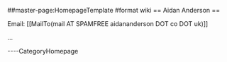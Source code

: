 \#\#master-page:HomepageTemplate \#format wiki == Aidan Anderson ==

Email: \[\[MailTo(mail AT SPAMFREE aidananderson DOT co DOT uk)\]\]

...

----CategoryHomepage
